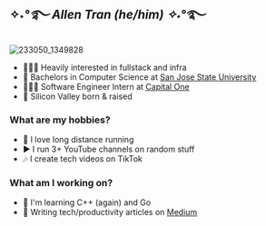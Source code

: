 ## ✧˖*°࿐ Allen Tran (he/him) ✧˖*°࿐ 
![233050_1349828](https://user-images.githubusercontent.com/63386979/170636410-12bef17a-ca4c-494b-8efa-5856f8fb9ee9.gif)

- 👨🏻‍💻 Heavily interested in fullstack and infra
- 🏫 Bachelors in Computer Science at [San Jose State University](https://www.sjsu.edu/)
- 🤹🏼‍♂️ Software Engineer Intern at [Capital One](https://www.capitalone.com/)
- 📍 Silicon Valley born & raised

### What are my hobbies?
- 🏃 I love long distance running
- ▶️ I run 3+ YouTube channels on random stuff
- 🎶 I create tech videos on TikTok

### What am I working on?
- 📱 I'm learning C++ (again) and Go
- 📝 Writing tech/productivity articles on [Medium](https://medium.com/)
<!--
**allen-tran/allen-tran** is a ✨ _special_ ✨ repository because its `README.md` (this file) appears on your GitHub profile.

Here are some ideas to get you started:

- 🔭 I’m currently working on ...
- 🌱 I’m currently learning ...
- 👯 I’m looking to collaborate on ...
- 🤔 I’m looking for help with ...
- 💬 Ask me about ...
- 📫 How to reach me: ...
- 😄 Pronouns: ...
- ⚡ Fun fact: ...
-->
